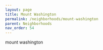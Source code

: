 ```yaml
---
layout: page
title: Mount Washington 
permalink: /neighborhoods/mount-washington
parent: Neighborhoods
nav_order: 54
---
```


mount washington